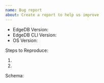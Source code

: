 ```yaml
---
name: Bug report
about: Create a report to help us improve
---
```

<!-- Please search existing issues to avoid creating duplicates. -->

<!--
For the EdgeDB Version: run `edgedb` from your project directory copying the first line of output or query `select sys::get_version_as_str();`
For the EdgeDB Client Version: Run `edgedb --version` from anywhere
-->
- EdgeDB Version:
- EdgeDB CLI Version:
- OS Version:

Steps to Reproduce:

1.
2.

<!-- If the issue is about a query error, please also provide your schema -->
Schema:
